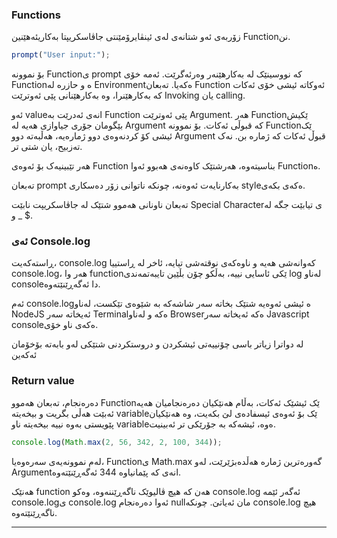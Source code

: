 ### Functions
زۆربەی ئەو شتانەی لەی ئینڤایرۆمێنتی جاڤاسکریپتا بەکاریئەهێنین Functionنن.
```js
prompt("User input:");
```
بۆ نموونە Functionی prompt کە نووسینێک لە بەکارهێنەر وەرئەگرێت.
ئەمە خۆی Functionە و حازرە لە Environmentەکەیا.
تەبعان Function ئەوکاتە ئیشی خۆی ئەکات کە بەکارهێنرا، وە بەکارهێنانی پێی ئەوترێت Invoking یان calling.

ئەو valueانەی ئەدرێت بە Function پێی ئەوترێت Argument.
هەر Functionێکیش بێگومان جۆری جیاوازی هەیە لە Argument کە قبوڵی ئەکات.
 بۆ نموونە Functionێک ئیشی کۆ کردنەوەی دوو ژمارەیە، هەڵبەتە دوو Argument قبوڵ ئەکات کە ژمارە بن. نەک تەزبیح، یان شتی تر.

هەر تێبینیەک بۆ ئەوەی Function بناسیتەوە، هەرشتێک کاوەنەی هەبوو ئەوا Functionە.

تەبعان prompt بەکارنایەت ئەوەنە، چونکە ناتوانی زۆر دەسکاری styleەکەی بکەی.

تەبعان ناونانی هەموو شتێک لە جاڤاسکریپت نابێت Special Characterی تیابێت جگە لە _ و $.

### ئەی Console.log
ڕاستەکەیت، console.log کەوانەشی هەیە و ناوەکەی نوقتەشی تیایە، ئاخر لە ڕاستییا console.log، هەر وا functionێکی ئاسایی نییە، بەڵکو چۆن بڵێین تایبەتمەندی log لەناو consoleدا ئەگەڕێنێتەوە.

ئەم console.logە ئیشی ئەوەیە شتێک بخاتە سەر شاشەکە بە شێوەی تێکست، لەناو NodeJS ئەیخاتە سەر Terminalەکە و لەناو Browserەکە ئەیخاتە سەر Javascript consoleەکەی ناو خۆی.

لە دواترا زیاتر باسی چۆنییەتی ئیشکردن و دروستکردنی شتێکی لەو بابەتە بۆخۆمان ئەکەین

### Return value
دەرەنجام، تەبعان هەموو Functionێک ئیشێک ئەکات، بەڵام هەنێکیان دەرەنجامیان هەیە ئەبێت هەڵی بگریت و بیخەیتە variableێک بۆ ئەوەی ئیسفادەی لێ بکەیت، وە هەنێکیان پێویستی بەوە نییە بیخەیتە ناو variableەوە، ئیشەکە بە جۆرێکی تر ئەبینیت.
```js
console.log(Math.max(2, 56, 342, 2, 100, 344));
```
لەم نموونەیەی سەرەوەیا، Functionی Math.max گەورەترین ژمارە هەڵدەبژێرێت، لەو Argumentانەی کە پێمانیاوە 344 ئەگەڕێنێتەوە.

هەنێک function هەن کە هیچ ڤالیوێک ناگەڕێننەوە، وەکو console.log ئەگەر ئێمە console.logی console.log ئەوا دەرەنجام nullمان ئەیاتێ. چونکە console.log هیچ ناگەڕێنێتەوە.
****




